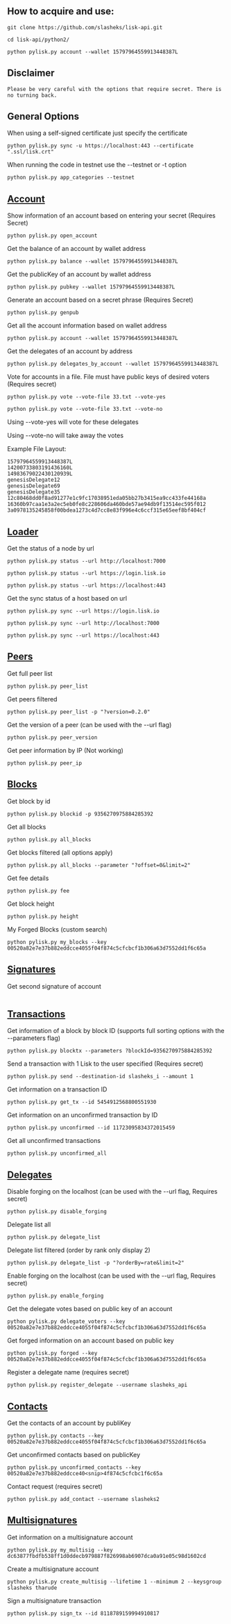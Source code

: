 ## How to acquire and use:


```
git clone https://github.com/slasheks/lisk-api.git

cd lisk-api/python2/

python pylisk.py account --wallet 15797964559913448387L

```

## Disclaimer

```
Please be very careful with the options that require secret. There is no turning back. 
```

## General Options

When using a self-signed certificate just specify the certificate

```
python pylisk.py sync -u https://localhost:443 --certificate ".ssl/lisk.crt" 

```

When running the code in testnet use the --testnet or -t option

```
python pylisk.py app_categories --testnet
```

## [Account](examples/Account.md)

Show information of an account based on entering your secret (Requires Secret)

```
python pylisk.py open_account
```

Get the balance of an account by wallet address

```
python pylisk.py balance --wallet 15797964559913448387L 
````

Get the publicKey of an account by wallet address

```
python pylisk.py pubkey --wallet 15797964559913448387L
```

Generate an account based on a secret phrase (Requires Secret)

```
python pylisk.py genpub
```

Get all the account information based on wallet address

```
python pylisk.py account --wallet 15797964559913448387L 
```

Get the delegates of an account by address

```
python pylisk.py delegates_by_account --wallet 15797964559913448387L
```

Vote for accounts in a file. File must have public keys of desired voters (Requires secret)


```
python pylisk.py vote --vote-file 33.txt --vote-yes
```

```
python pylisk.py vote --vote-file 33.txt --vote-no
```

Using --vote-yes will vote for these delegates

Using --vote-no will take away the votes

Example File Layout:

```
15797964559913448387L
14200733803191436160L
14983679022430120939L
genesisDelegate12
genesisDelegate69
genesisDelegate35
12c80468dd0f8ad91277e1c9fc17038951eda05bb27b3415ea9cc433fe44168a
16360b97caa1e3a2ec5eb0fe8c228606da460bde57ae94db9f13514ec595f012
3a0978135245858f00bdea1273c4d7cc8e83f996e4c6ccf315e65eef8bf404cf
```

## [Loader](examples/Loader.md)

Get the status of a node by url

```
python pylisk.py status --url http://localhost:7000
```

```
python pylisk.py status --url https://login.lisk.io
```

```
python pylisk.py status --url https://localhost:443
```

Get the sync status of a host based on url

```
python pylisk.py sync --url https://login.lisk.io
```

```
python pylisk.py sync --url http://localhost:7000
```

```
python pylisk.py sync --url https://localhost:443
```

## [Peers](examples/Peers.md)

Get full peer list

```
python pylisk.py peer_list
```

Get peers filtered

```
python pylisk.py peer_list -p "?version=0.2.0"
```

Get the version of a peer (can be used with the --url flag)

```
python pylisk.py peer_version
```

Get peer information by IP (Not working)

```
python pylisk.py peer_ip
```

## [Blocks](examples/Blocks.md)

Get block by id

```
python pylisk.py blockid -p 9356270975884285392
```

Get all blocks

```
python pylisk.py all_blocks
```

Get blocks filtered (all options apply)

```
python pylisk.py all_blocks --parameter "?offset=0&limit=2"

```

Get fee details
```
python pylisk.py fee
```

Get block height

```
python pylisk.py height
```

My Forged Blocks (custom search)

```
python pylisk.py my_blocks --key 00520a82e7e37b882eddcce4055f04f874c5cfcbcf1b306a63d7552dd1f6c65a
```

## [Signatures](examples/Signatures.md)

Get second signature of account

```

```

## [Transactions](examples/Transactions.md)

Get information of a block by block ID (supports full sorting options with the --parameters flag)

```
python pylisk.py blocktx --parameters ?blockId=9356270975884285392
````

Send a transaction with 1 Lisk to the user specified (Requires secret)

```
python pylisk.py send --destination-id slasheks_i --amount 1
````

Get information on a transaction ID

```
python pylisk.py get_tx --id 5454912568800551930
```

Get information on an unconfirmed transaction by ID

```
python pylisk.py unconfirmed --id 11723095834372015459
```

Get all unconfirmed transactions

```
python pylisk.py unconfirmed_all
````

## [Delegates](examples/Delegates.md)

Disable forging on the localhost (can be used with the --url flag, Requires secret)

```
python pylisk.py disable_forging
```

Delegate list all

```
python pylisk.py delegate_list
```

Delegate list filtered (order by rank only display 2)

```
python pylisk.py delegate_list -p "?orderBy=rate&limit=2"
```

Enable forging on the localhost (can be used with the --url flag, Requires secret)

```
python pylisk.py enable_forging
```

Get the delegate votes based on public key of an account

```
python pylisk.py delegate_voters --key 00520a82e7e37b882eddcce4055f04f874c5cfcbcf1b306a63d7552dd1f6c65a
```

Get forged information on an account based on public key

```
python pylisk.py forged --key 00520a82e7e37b882eddcce4055f04f874c5cfcbcf1b306a63d7552dd1f6c65a
```

Register a delegate name (requires secret)

```
python pylisk.py register_delegate --username slasheks_api
```

## [Contacts](examples/Contacts.md)

Get the contacts of an account by publiKey

```
python pylisk.py contacts --key 00520a82e7e37b882eddcce4055f04f874c5cfcbcf1b306a63d7552dd1f6c65a
```

Get unconfirmed contacts based on publicKey

```
python pylisk.py unconfirmed_contacts --key 00520a82e7e37b882eddcce40<snip>4f874c5cfcbc1f6c65a
```

Contact request (requires secret)

```
python pylisk.py add_contact --username slasheks2
```

## [Multisignatures](examples/Multisignatures.md)

Get information on a multisignature account

```
python pylisk.py my_multisig --key dc63877fbdfb538ff1d0ddecb979887f826998ab6907dca0a91e05c98d1602cd
```

Create a multisignature account

```
python pylisk.py create_multisig --lifetime 1 --minimum 2 --keysgroup slasheks tharude
```

Sign a multisignature transaction

```
python pylisk.py sign_tx --id 8118789159994910817 
```
